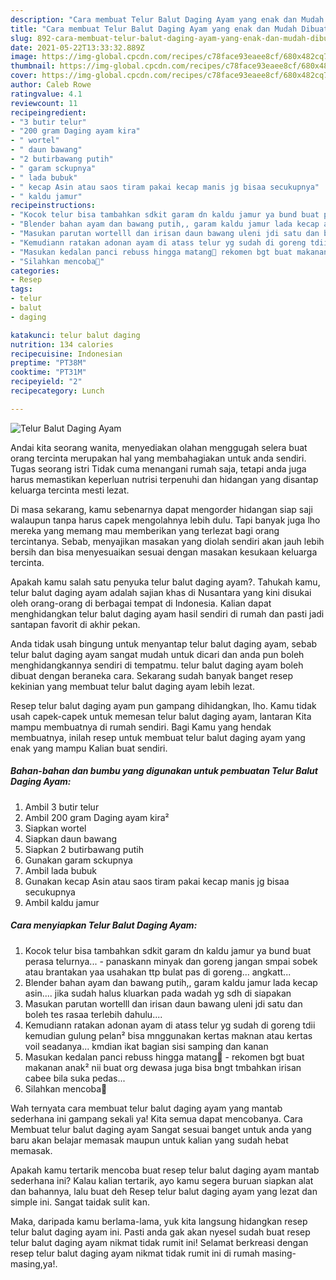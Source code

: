```yaml
---
description: "Cara membuat Telur Balut Daging Ayam yang enak dan Mudah Dibuat"
title: "Cara membuat Telur Balut Daging Ayam yang enak dan Mudah Dibuat"
slug: 892-cara-membuat-telur-balut-daging-ayam-yang-enak-dan-mudah-dibuat
date: 2021-05-22T13:33:32.889Z
image: https://img-global.cpcdn.com/recipes/c78face93eaee8cf/680x482cq70/telur-balut-daging-ayam-foto-resep-utama.jpg
thumbnail: https://img-global.cpcdn.com/recipes/c78face93eaee8cf/680x482cq70/telur-balut-daging-ayam-foto-resep-utama.jpg
cover: https://img-global.cpcdn.com/recipes/c78face93eaee8cf/680x482cq70/telur-balut-daging-ayam-foto-resep-utama.jpg
author: Caleb Rowe
ratingvalue: 4.1
reviewcount: 11
recipeingredient:
- "3 butir telur"
- "200 gram Daging ayam kira"
- " wortel"
- " daun bawang"
- "2 butirbawang putih"
- " garam sckupnya"
- " lada bubuk"
- " kecap Asin atau saos tiram pakai kecap manis jg bisaa secukupnya"
- " kaldu jamur"
recipeinstructions:
- "Kocok telur bisa tambahkan sdkit garam dn kaldu jamur ya bund buat perasa telurnya...  panaskann minyak dan goreng jangan smpai sobek atau brantakan yaa usahakan ttp bulat pas di goreng... angkatt..."
- "Blender bahan ayam dan bawang putih,, garam kaldu jamur lada kecap asin.... jika sudah halus kluarkan pada wadah yg sdh di siapakan"
- "Masukan parutan wortelll dan irisan daun bawang uleni jdi satu dan boleh tes rasaa terlebih dahulu...."
- "Kemudiann ratakan adonan ayam di atass telur yg sudah di goreng tdii kemudian gulung pelan² bisa mnggunakan kertas maknan atau kertas voil seadanya... kmdian ikat bagian sisi samping dan kanan"
- "Masukan kedalan panci rebuss hingga matang🤤 rekomen bgt buat makanan anak² nii buat org dewasa juga bisa bngt tmbahkan irisan cabee bila suka pedas..."
- "Silahkan mencoba🤤"
categories:
- Resep
tags:
- telur
- balut
- daging

katakunci: telur balut daging 
nutrition: 134 calories
recipecuisine: Indonesian
preptime: "PT38M"
cooktime: "PT31M"
recipeyield: "2"
recipecategory: Lunch

---
```



![Telur Balut Daging Ayam](https://img-global.cpcdn.com/recipes/c78face93eaee8cf/680x482cq70/telur-balut-daging-ayam-foto-resep-utama.jpg)

Andai kita seorang wanita, menyediakan olahan menggugah selera buat orang tercinta merupakan hal yang membahagiakan untuk anda sendiri. Tugas seorang istri Tidak cuma menangani rumah saja, tetapi anda juga harus memastikan keperluan nutrisi terpenuhi dan hidangan yang disantap keluarga tercinta mesti lezat.

Di masa  sekarang, kamu sebenarnya dapat mengorder hidangan siap saji walaupun tanpa harus capek mengolahnya lebih dulu. Tapi banyak juga lho mereka yang memang mau memberikan yang terlezat bagi orang tercintanya. Sebab, menyajikan masakan yang diolah sendiri akan jauh lebih bersih dan bisa menyesuaikan sesuai dengan masakan kesukaan keluarga tercinta. 



Apakah kamu salah satu penyuka telur balut daging ayam?. Tahukah kamu, telur balut daging ayam adalah sajian khas di Nusantara yang kini disukai oleh orang-orang di berbagai tempat di Indonesia. Kalian dapat menghidangkan telur balut daging ayam hasil sendiri di rumah dan pasti jadi santapan favorit di akhir pekan.

Anda tidak usah bingung untuk menyantap telur balut daging ayam, sebab telur balut daging ayam sangat mudah untuk dicari dan anda pun boleh menghidangkannya sendiri di tempatmu. telur balut daging ayam boleh dibuat dengan beraneka cara. Sekarang sudah banyak banget resep kekinian yang membuat telur balut daging ayam lebih lezat.

Resep telur balut daging ayam pun gampang dihidangkan, lho. Kamu tidak usah capek-capek untuk memesan telur balut daging ayam, lantaran Kita mampu membuatnya di rumah sendiri. Bagi Kamu yang hendak membuatnya, inilah resep untuk membuat telur balut daging ayam yang enak yang mampu Kalian buat sendiri.

<!--inarticleads1-->

##### Bahan-bahan dan bumbu yang digunakan untuk pembuatan Telur Balut Daging Ayam:

1. Ambil 3 butir telur
1. Ambil 200 gram Daging ayam kira²
1. Siapkan  wortel
1. Siapkan  daun bawang
1. Siapkan 2 butirbawang putih
1. Gunakan  garam sckupnya
1. Ambil  lada bubuk
1. Gunakan  kecap Asin atau saos tiram pakai kecap manis jg bisaa secukupnya
1. Ambil  kaldu jamur




<!--inarticleads2-->

##### Cara menyiapkan Telur Balut Daging Ayam:

1. Kocok telur bisa tambahkan sdkit garam dn kaldu jamur ya bund buat perasa telurnya...  - panaskann minyak dan goreng jangan smpai sobek atau brantakan yaa usahakan ttp bulat pas di goreng... angkatt...
1. Blender bahan ayam dan bawang putih,, garam kaldu jamur lada kecap asin.... jika sudah halus kluarkan pada wadah yg sdh di siapakan
1. Masukan parutan wortelll dan irisan daun bawang uleni jdi satu dan boleh tes rasaa terlebih dahulu....
1. Kemudiann ratakan adonan ayam di atass telur yg sudah di goreng tdii kemudian gulung pelan² bisa mnggunakan kertas maknan atau kertas voil seadanya... kmdian ikat bagian sisi samping dan kanan
1. Masukan kedalan panci rebuss hingga matang🤤 - rekomen bgt buat makanan anak² nii buat org dewasa juga bisa bngt tmbahkan irisan cabee bila suka pedas...
1. Silahkan mencoba🤤




Wah ternyata cara membuat telur balut daging ayam yang mantab sederhana ini gampang sekali ya! Kita semua dapat mencobanya. Cara Membuat telur balut daging ayam Sangat sesuai banget untuk anda yang baru akan belajar memasak maupun untuk kalian yang sudah hebat memasak.

Apakah kamu tertarik mencoba buat resep telur balut daging ayam mantab sederhana ini? Kalau kalian tertarik, ayo kamu segera buruan siapkan alat dan bahannya, lalu buat deh Resep telur balut daging ayam yang lezat dan simple ini. Sangat taidak sulit kan. 

Maka, daripada kamu berlama-lama, yuk kita langsung hidangkan resep telur balut daging ayam ini. Pasti anda gak akan nyesel sudah buat resep telur balut daging ayam nikmat tidak rumit ini! Selamat berkreasi dengan resep telur balut daging ayam nikmat tidak rumit ini di rumah masing-masing,ya!.

